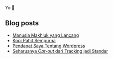 Yo :wave:

## Blog posts
<!-- BLOG-POST-LIST:START -->
- [Manusia Makhluk yang Lancang](https://akhyar.js.org/manusia-makhluk-yang-lancang/)
- [Kopi Pahit Sempurna](https://akhyar.js.org/kopi-pahit-sempurna/)
- [Pendapat Saya Tentang Wordpress](https://akhyar.js.org/pendapat-saya-tentang-wordpress/)
- [Seharusnya *Opt-out* dari Tracking jadi Standar](https://akhyar.js.org/seharusnya-opt-out-dari-tracking-jadi-standar/)
<!-- BLOG-POST-LIST:END -->
